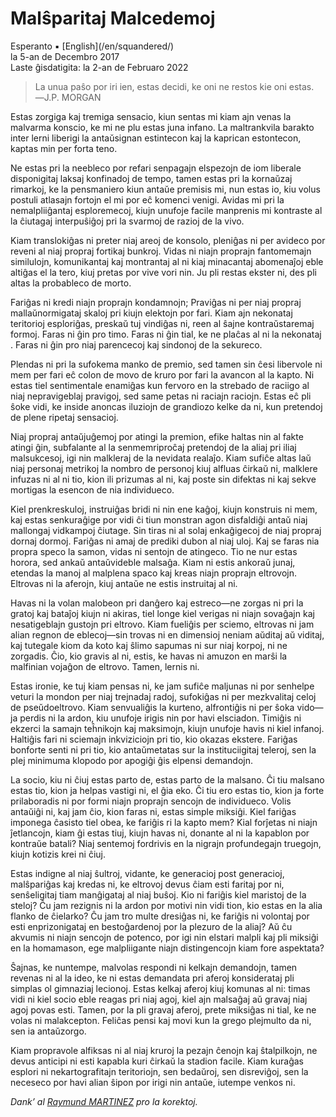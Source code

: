 Malŝparitaj Malcedemoj
======================

<div class="center">Esperanto ▪ [English](/en/squandered/)</div>
<div class="center">la 5-an de Decembro 2017</div>
<div class="center">Laste ĝisdatigita: la 2-an de Februaro 2022</div>

>La unua paŝo por iri ien, estas decidi, ke oni ne restos kie oni estas.<br>
>―J.P. MORGAN

Estas zorgiga kaj tremiga sensacio, kiun sentas mi kiam ajn venas la malvarma konscio, ke mi ne plu
estas juna infano. La maltrankvila barakto inter lerni liberigi la antaŭsignan estintecon kaj la
kaprican estontecon, kaptas min per forta teno.

Ne estas pri la neebleco por refari senpagajn elspezojn de iom liberale disponigitaj laksaj
konfinadoj de tempo, tamen estas pri la kornaŭzaj rimarkoj, ke la pensmaniero kiun antaŭe premisis
mi, nun estas io, kiu volus postuli atlasajn fortojn el mi por eĉ komenci venigi. Avidas mi pri la
nemalpliiĝantaj esploremecoj, kiujn unufoje facile manprenis mi kontraste al la ĉiutagaj
interpuŝiĝoj pri la svarmoj de razioj de la vivo.

Kiam translokiĝas ni preter niaj areoj de konsolo, pleniĝas ni per avideco por reveni al niaj
propraj fortikaj bunkroj. Vidas ni niajn proprajn fantomemajn similulojn, komunikantaj kaj
montrantaj al ni kiaj minacantaj abomenaĵoj eble altiĝas el la tero, kiuj pretas por vive vori nin. Ju
pli restas ekster ni, des pli altas la probableco de morto.

Fariĝas ni kredi niajn proprajn kondamnojn; Praviĝas ni per niaj propraj mallaŭnormigataj skaloj pri
kiujn elektojn por fari. Kiam ajn nekonataj teritorioj esploriĝas, preskaŭ tuj vindiĝas ni, reen al
ŝajne kontraŭstaremaj formoj. Faras ni ĝin pro timo. Faras ni ĝin tial, ke ne plaĉas al ni la
nekonataj . Faras ni ĝin pro niaj parencecoj kaj sindonoj de la sekureco.

Plendas ni pri la sufokema manko de premio, sed tamen sin ĉesi libervole ni mem per fari eĉ colon de
movo de kruro por fari la avancon al la kapto. Ni estas tiel sentimentale enamiĝas kun fervoro en
la strebado de raciigo al niaj nepravigeblaj pravigoj, sed same petas ni raciajn raciojn. Estas eĉ
pli ŝoke vidi, ke inside anoncas iluziojn de grandiozo kelke da ni, kun pretendoj de plene ripetaj
sensacioj.

Niaj propraj antaŭjuĝemoj por atingi la premion, efike haltas nin al fakte atingi ĝin, subfalante al
la senmemriproĉaj pretendoj de la aliaj pri iliaj malsukcesoj, igi nin malkleraj de la nevidata
realaĵo. Kiam sufiĉe altas laŭ niaj personaj metrikoj la nombro de personoj kiuj alfluas ĉirkaŭ ni,
malklere infuzas ni al ni tio, kion ili prizumas al ni, kaj poste sin difektas ni kaj sekve mortigas
la esencon de nia individueco.

Kiel prenkreskuloj, instruiĝas bridi ni nin ene kaĝoj, kiujn konstruis ni mem, kaj estas senkuraĝige
por vidi ĉi tiun monstran agon disfaldiĝi antaŭ niaj mallongaj vidkampoj ĉiutage. Sin tiras ni al
solaj enkaĝigecoj de niaj propraj dornaj dormoj. Fariĝas ni amaj de prediki dubon al niaj uloj. Kaj
se faras nia propra speco la samon, vidas ni sentojn de atingeco. Tio ne nur estas horora, sed ankaŭ
antaŭvideble malsaĝa. Kiam ni estis ankoraŭ junaj, etendas la manoj al malplena spaco kaj kreas
niajn proprajn eltrovojn. Eltrovas ni la aferojn, kiuj antaŭe ne estis instruitaj al ni.

Havas ni la volan malobeon pri danĝero kaj estreco—ne zorgas ni pri la gratoj kaj bataĵoj kiujn ni
akiras, tiel longe kiel verigas ni niajn sovaĝajn kaj nesatigeblajn gustojn pri eltrovo. Kiam
fueliĝis per sciemo, eltrovas ni jam alian regnon de eblecoj—sin trovas ni en dimensioj neniam
aŭditaj aŭ viditaj, kaj tutegale kiom da koto kaj ŝlimo sapumas ni sur niaj korpoj, ni ne
zorgadis. Ĉio, kio gravis al ni, estis, ke havas ni amuzon en marŝi la malfinian vojaĝon de
eltrovo. Tamen, lernis ni.

Estas ironie, ke tuj kiam pensas ni, ke jam sufiĉe maljunas ni por senhelpe veturi la mondon per
niaj trejnadaj radoj, sufokiĝas ni per mezkvalitaj celoj de pseŭdoeltrovo. Kiam senvualiĝis la
kurteno, alfrontiĝis ni per ŝoka vido—ja perdis ni la ardon, kiu unufoje irigis nin por havi
elsciadon. Timiĝis ni ekzerci la samajn teĥnikojn kaj maksimojn, kiujn unufoje havis ni kiel
infanoj. Haltiĝis fari ni sciemajn inkviziciojn pri tio, kio okazas ekstere. Fariĝas bonforte senti
ni pri tio, kio antaŭmetatas sur la instituciigitaj teleroj, sen la plej minimuma klopodo por
apogiĝi ĝis elpensi demandojn.

La socio, kiu ni ĉiuj estas parto de, estas parto de la malsano. Ĉi tiu malsano estas tio, kion ja
helpas vastigi ni, el ĝia eko. Ĉi tiu ero estas tio, kion ja forte prilaboradis ni por formi niajn
proprajn sencojn de individueco. Volis antaŭiĝi ni, kaj jam ĉio, kion faras ni, estas simple
miksiĝi. Kiel fariĝas imponega ĉasisto tiel obea, ke fariĝis ri la kapto mem? Kial forĵetas ni niajn
ĵetlancojn, kiam ĝi estas tiuj, kiujn havas ni, donante al ni la kapablon por kontraŭe batali? Niaj
sentemoj fordrivis en la nigrajn profundegajn truegojn, kiujn kotizis krei ni ĉiuj.

Estas indigne al niaj ŝultroj, vidante, ke generacioj post generacioj, malŝpariĝas kaj kredas ni, ke
eltrovoj devus ĉiam esti faritaj por ni, senŝeligitaj tiam manĝigataj al niaj buŝoj. Kio ni fariĝis
kiel maristoj de la steloj? Ĉu jam rezignis ni la ardon por motivi nin vidi tion, kio estas en la
alia flanko de ĉielarko? Ĉu jam tro multe dresiĝas ni, ke fariĝis ni volontaj por esti
enprizonigataj en bestoĝardenoj por la plezuro de la aliaj? Aŭ ĉu akvumis ni niajn sencojn de
potenco, por igi nin elstari malpli kaj pli miksiĝi en la homamason, ege malpliigante niajn
distingencojn kiam fore aspektata?

Ŝajnas, ke nuntempe, malvolas respondi ni kelkajn demandojn, tamen revenas ni al la ideo, ke ni
estas demandata pri aferoj konsiderataj pli simplas ol gimnaziaj lecionoj. Estas kelkaj aferoj kiuj
komunas al ni: timas vidi ni kiel socio eble reagas pri niaj agoj, kiel ajn malsaĝaj aŭ gravaj niaj
agoj povas esti. Tamen, por la pli gravaj aferoj, prete miksiĝas ni tial, ke ne volas ni
malakcepton. Feliĉas pensi kaj movi kun la grego plejmulto da ni, sen ia antaŭzorgo.

Kiam propravole alfiksas ni al niaj kruroj la pezajn ĉenojn kaj ŝtalpilkojn, ne devus anticipi ni
esti kapabla kuri ĉirkaŭ la stadion facile. Kiam kuraĝas esplori ni nekartografitajn teritoriojn,
sen bedaŭroj, sen disreviĝoj, sen la neceseco por havi alian ŝipon por irigi nin antaŭe, iutempe
venkos ni.

_Dank’ al [Raymund MARTINEZ](https://zhaqenl.github.io) pro la korektoj._
